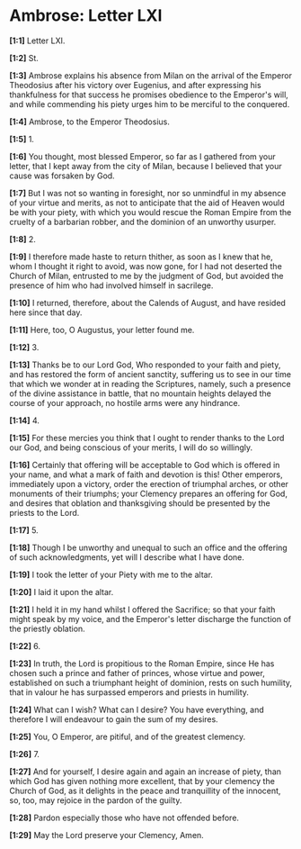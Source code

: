# Ambrose: Letter LXI

**[1:1]** Letter LXI.

**[1:2]** St.

**[1:3]** Ambrose explains his absence from Milan on the arrival of the Emperor Theodosius after his victory over Eugenius, and after expressing his thankfulness for that success he promises obedience to the Emperor's will, and while commending his piety urges him to be merciful to the conquered.

**[1:4]** Ambrose, to the Emperor Theodosius.

**[1:5]** 1.

**[1:6]** You thought, most blessed Emperor, so far as I gathered from your letter, that I kept away from the city of Milan, because I believed that your cause was forsaken by God.

**[1:7]** But I was not so wanting in foresight, nor so unmindful in my absence of your virtue and merits, as not to anticipate that the aid of Heaven would be with your piety, with which you would rescue the Roman Empire from the cruelty of a barbarian robber, and the dominion of an unworthy usurper.

**[1:8]** 2.

**[1:9]** I therefore made haste to return thither, as soon as I knew that he, whom I thought it right to avoid, was now gone, for I had not deserted the Church of Milan, entrusted to me by the judgment of God, but avoided the presence of him who had involved himself in sacrilege.

**[1:10]** I returned, therefore, about the Calends of August, and have resided here since that day.

**[1:11]** Here, too, O Augustus, your letter found me.

**[1:12]** 3.

**[1:13]** Thanks be to our Lord God, Who responded to your faith and piety, and has restored the form of ancient sanctity, suffering us to see in our time that which we wonder at in reading the Scriptures, namely, such a presence of the divine assistance in battle, that no mountain heights delayed the course of your approach, no hostile arms were any hindrance.

**[1:14]** 4.

**[1:15]** For these mercies you think that I ought to render thanks to the Lord our God, and being conscious of your merits, I will do so willingly.

**[1:16]** Certainly that offering will be acceptable to God which is offered in your name, and what a mark of faith and devotion is this! Other emperors, immediately upon a victory, order the erection of triumphal arches, or other monuments of their triumphs; your Clemency prepares an offering for God, and desires that oblation and thanksgiving should be presented by the priests to the Lord.

**[1:17]** 5.

**[1:18]** Though I be unworthy and unequal to such an office and the offering of such acknowledgments, yet will I describe what I have done.

**[1:19]** I took the letter of your Piety with me to the altar.

**[1:20]** I laid it upon the altar.

**[1:21]** I held it in my hand whilst I offered the Sacrifice; so that your faith might speak by my voice, and the Emperor's letter discharge the function of the priestly oblation.

**[1:22]** 6.

**[1:23]** In truth, the Lord is propitious to the Roman Empire, since He has chosen such a prince and father of princes, whose virtue and power, established on such a triumphant height of dominion, rests on such humility, that in valour he has surpassed emperors and priests in humility.

**[1:24]** What can I wish? What can I desire? You have everything, and therefore I will endeavour to gain the sum of my desires.

**[1:25]** You, O Emperor, are pitiful, and of the greatest clemency.

**[1:26]** 7.

**[1:27]** And for yourself, I desire again and again an increase of piety, than which God has given nothing more excellent, that by your clemency the Church of God, as it delights in the peace and tranquillity of the innocent, so, too, may rejoice in the pardon of the guilty.

**[1:28]** Pardon especially those who have not offended before.

**[1:29]** May the Lord preserve your Clemency, Amen.

